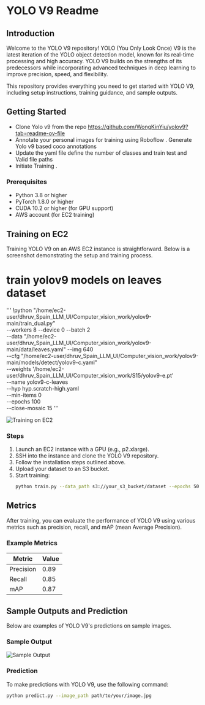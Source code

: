 # YOLO V9 Readme

## Introduction

Welcome to the YOLO V9 repository! YOLO (You Only Look Once) V9 is the latest iteration of the YOLO object detection model, known for its real-time processing and high accuracy. YOLO V9 builds on the strengths of its predecessors while incorporating advanced techniques in deep learning to improve precision, speed, and flexibility.

This repository provides everything you need to get started with YOLO V9, including setup instructions, training guidance, and sample outputs.

## Getting Started
- Clone Yolo v9 from the repo https://github.com/WongKinYiu/yolov9?tab=readme-ov-file
- Annotate your personal images for training using Roboflow . Generate Yolo v9 based coco annotations 
- Update the yaml file define the number of classes and train test and Valid file paths 
- Initiate Training . 

### Prerequisites

- Python 3.8 or higher
- PyTorch 1.8.0 or higher
- CUDA 10.2 or higher (for GPU support)
- AWS account (for EC2 training)


## Training on EC2

Training YOLO V9 on an AWS EC2 instance is straightforward. Below is a screenshot demonstrating the setup and training process.

# train yolov9 models on leaves dataset
'''
!python "/home/ec2-user/dhruv_Spain_LLM_UI/Computer_vision_work/yolov9-main/train_dual.py" \
    --workers 8 --device 0 --batch 2 \
        --data "/home/ec2-user/dhruv_Spain_LLM_UI/Computer_vision_work/yolov9-main/data/leaves.yaml" --img 640 \
            --cfg "/home/ec2-user/dhruv_Spain_LLM_UI/Computer_vision_work/yolov9-main/models/detect/yolov9-c.yaml" \
                --weights '/home/ec2-user/dhruv_Spain_LLM_UI/Computer_vision_work/S15/yolov9-e.pt' \
                    --name yolov9-c-leaves \
                        --hyp hyp.scratch-high.yaml \
                            --min-items 0 \
                                --epochs 100 \
                                    --close-mosaic 15
'''

![Training on EC2](images/training_on_ec2.png)

### Steps

1. Launch an EC2 instance with a GPU (e.g., p2.xlarge).
2. SSH into the instance and clone the YOLO V9 repository.
3. Follow the installation steps outlined above.
4. Upload your dataset to an S3 bucket.
5. Start training:
    ```sh
    python train.py --data_path s3://your_s3_bucket/dataset --epochs 50
    ```

## Metrics

After training, you can evaluate the performance of YOLO V9 using various metrics such as precision, recall, and mAP (mean Average Precision).

### Example Metrics

| Metric   | Value  |
|----------|--------|
| Precision| 0.89   |
| Recall   | 0.85   |
| mAP      | 0.87   |

## Sample Outputs and Prediction

Below are examples of YOLO V9's predictions on sample images.

### Sample Output

![Sample Output](images/sample_output.png)

### Prediction

To make predictions with YOLO V9, use the following command:

```sh
python predict.py --image_path path/to/your/image.jpg
